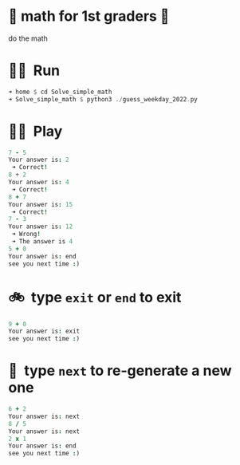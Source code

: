 # :sunflower: math for 1st graders :sunflower: 

do the math

# :running_woman:&nbsp; Run

```rust
➜ home $ cd Solve_simple_math
➜ Solve_simple_math $ python3 ./guess_weekday_2022.py
```

# :woman_playing_handball:&nbsp; Play

```j
7 - 5 
Your answer is: 2
 ➜ Correct! 
8 ÷ 2 
Your answer is: 4
 ➜ Correct! 
8 + 7 
Your answer is: 15
 ➜ Correct! 
7 - 3 
Your answer is: 12
 ➜ Wrong! 
 ➜ The answer is 4 
5 + 0 
Your answer is: end
see you next time :)
```

# :bike:&nbsp; type `exit` or `end` to exit

```j
9 + 0 
Your answer is: exit
see you next time :)
```

# :helicopter:&nbsp; type `next` to re-generate a new one
```j
6 + 2 
Your answer is: next 
8 / 5 
Your answer is: next
2 x 1 
Your answer is: end
see you next time :)
```
